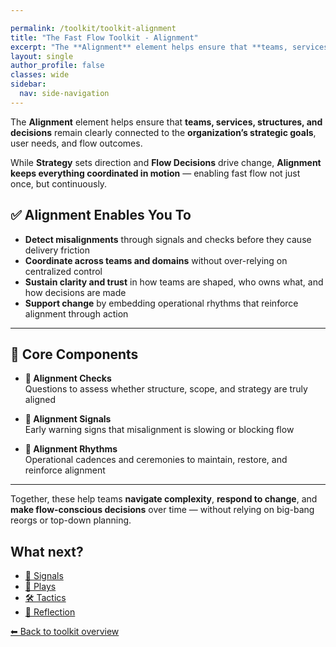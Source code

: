 ```yaml
---

permalink: /toolkit/toolkit-alignment
title: "The Fast Flow Toolkit - Alignment"
excerpt: "The **Alignment** element helps ensure that **teams, services, structures, and decisions** remain clearly connected to the **organization’s strategic goals**, user needs, and flow outcomes."
layout: single
author_profile: false
classes: wide
sidebar:
  nav: side-navigation
---
```


The **Alignment** element helps ensure that **teams, services, structures, and decisions** remain clearly connected to the **organization’s strategic goals**, user needs, and flow outcomes.

While **Strategy** sets direction and **Flow Decisions** drive change, **Alignment keeps everything coordinated in motion** — enabling fast flow not just once, but continuously.

## ✅ Alignment Enables You To

- **Detect misalignments** through signals and checks before they cause delivery friction  
- **Coordinate across teams and domains** without over-relying on centralized control  
- **Sustain clarity and trust** in how teams are shaped, who owns what, and how decisions are made  
- **Support change** by embedding operational rhythms that reinforce alignment through action  

---

## 🧩 Core Components

- **🧭 Alignment Checks**  
  Questions to assess whether structure, scope, and strategy are truly aligned

- **📡 Alignment Signals**  
  Early warning signs that misalignment is slowing or blocking flow

- **🔁 Alignment Rhythms**  
  Operational cadences and ceremonies to maintain, restore, and reinforce alignment

---

Together, these help teams **navigate complexity**, **respond to change**, and **make flow-conscious decisions** over time — without relying on big-bang reorgs or top-down planning.

## What next?

- [📡 Signals](/toolkit/toolkit-signals)
- [🎯 Plays](/toolkit/toolkit-plays)
- [🛠️ Tactics](/toolkit/toolkit-tactics)
- [🔁 Reflection](/toolkit/toolkit-reflection)

[⬅ Back to toolkit overview](/toolkit/toolkit-overview)
